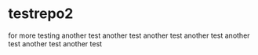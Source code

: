 # testrepo2
for more testing
another test
another test
another test
another test
another test
another test
another test
